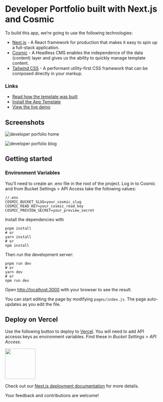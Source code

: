 # Developer Portfolio built with Next.js and Cosmic

To build this app, we’re going to use the following technologies:

- [Next.js](https://nextjs.org/docs) - A React framework for production that makes it easy to spin up a full-stack application.
- [Cosmic](https://www.cosmicjs.com/) - A Headless CMS enables the independence of the data (content) layer and gives us the ability to quickly manage template content.
- [Tailwind CSS](https://tailwindcss.com/) - A performant utility-first CSS framework that can be composed directly in your markup.

### Links

- [Read how the template was built](https://www.cosmicjs.com/articles/creating-a-developer-portfolio-with-nextjs-and-cosmic)
- [Install the App Template](https://www.cosmicjs.com/apps/developer-portfolio)
- [View the live demo](https://nextjs-developer-portfolio-cms.vercel.app/)

## Screenshots

![developer porfolio home](/public/images/developer-portfolio-cover-2.png)

![developer porfolio blog](/public/images/blog-post-cover.png)

## Getting started

### Environment Variables

You'll need to create an .env file in the root of the project. Log in to Cosmic and from Bucket Settings > API Access take the following values:

```
//.env
COSMIC_BUCKET_SLUG=your_cosmic_slug
COSMIC_READ_KEY=your_cosmic_read_key
COSMIC_PREVIEW_SECRET=your_preview_secret
```

Install the dependencies with

```
pnpm install
# or
yarn install
# or
npm install
```

Then run the development server:

```
pnpm run dev
# or
yarn dev
# or
npm run dev
```

Open [http://localhost:3000](http://localhost:3000/) with your browser to see the result.

You can start editing the page by modifying `pages/index.js`. The page auto-updates as you edit the file.

## Deploy on Vercel

<div>Use the following button to deploy to <a href="https://vercel.com/" rel="noopener noreferrer" target="_blank">Vercel</a>. You will need to add API accesss keys as environment variables. Find these in <em>Bucket Settings &gt; API Access</em>.</p>
<div>
<a href="https://vercel.com/new/clone?env=COSMIC_BUCKET_SLUG%2CCOSMIC_READ_KEY%2CCOSMIC_PREVIEW_SECRET&repository-url=https%3A%2F%2Fgithub.com%2Fcosmicjs%2Fnextjs-developer-portfolio" rel="noopener noreferrer" target="_blank"><img src="https://cdn.cosmicjs.com/d3f0d5e0-c064-11ea-9a05-6f8a16b0b14c-deploy-to-vercel.svg" style="width: 100px;" className="fr-fic fr-dib fr-fil"></a>
</p>

Check out our [Next.js deployment documentation](https://nextjs.org/docs/deployment) for more details.

Your feedback and contributions are welcome!
